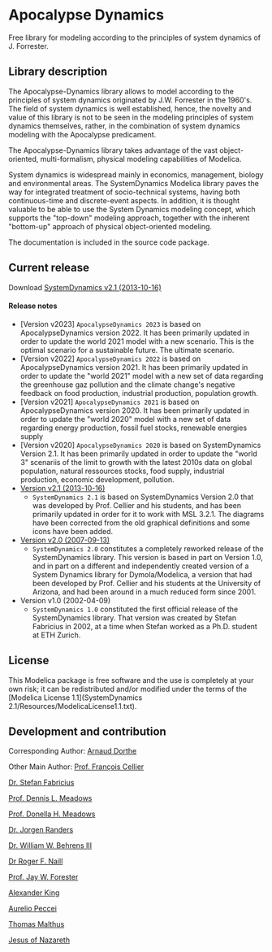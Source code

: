 # Apocalypse Dynamics
Free library for modeling according to the principles of system dynamics of J. Forrester.

## Library description

The Apocalypse-Dynamics library allows to model according to the principles of system dynamics originated by J.W. Forrester in the 1960's. The field of system dynamics is well established, hence, the novelty and value of this library is not to be seen in the modeling principles of system dynamics themselves, rather, in the combination of system dynamics modeling with the Apocalypse predicament.

The Apocalypse-Dynamics library takes advantage of the vast object-oriented, multi-formalism, physical modeling capabilities of Modelica.

System dynamics is widespread mainly in economics, management, biology and environmental areas. The SystemDynamics Modelica library paves the way for integrated treatment of socio-technical systems, having both continuous-time and discrete-event aspects. In addition, it is thought valuable to be able to use the System Dynamics modeling concept, which supports the "top-down" modeling approach, together with the inherent "bottom-up" approach of physical object-oriented modeling.

The documentation is included in the source code package.

## Current release

Download [SystemDynamics v2.1 (2013-10-16)](../../archive/v2.1.zip)

#### Release notes
* [Version v2023]
 `ApocalypseDynamics 2023` is based on ApocalypseDynamics version 2022. It has been primarily updated in order to update the world 2021 model with a new scenario. This is the optimal scenario for a sustainable future. The ultimate scenario.
* [Version v2022]
   `ApocalypseDynamics 2022` is based on ApocalypseDynamics version 2021. It has been primarily updated in order to update the "world 2021" model with a new set of data regarding the greenhouse gaz pollution and the climate change's negative feedback on food production, industrial production, population growth.
* [Version v2021]
   `ApocalypseDynamics 2021` is based on ApocalypseDynamics version 2020. It has been primarily updated in order to update the "world 2020" model with a new set of data regarding energy production, fossil fuel stocks, renewable energies supply
* [Version v2020]
   `ApocalypseDynamics 2020` is based on SystemDynamics Version 2.1. It has been primarily updated in order to update the "world 3" scenariis of the limit to growth with the latest 2010s data on global population, natural ressources stocks, food supply, industrial production, economic development, pollution.
* [Version v2.1 (2013-10-16)](../../archive/v2.1.zip)
  * `SystemDynamics 2.1` is based on SystemDynamics Version 2.0 that was developed by Prof. Cellier and his students, and has been primarily updated in order for it to work with MSL 3.2.1. The diagrams have been corrected from the old graphical definitions and some icons have been added.
* [Version v2.0 (2007-09-13)](../../archive/v2.0.zip)
  * `SystemDynamics 2.0` constitutes a completely reworked release of the SystemDynamics library. This version is based in part on Version 1.0, and in part on a different and independently created version of a System Dynamics library for Dymola/Modelica, a version that had been developed by Prof. Cellier and his students at the University of Arizona, and had been around in a much reduced form since 2001.
* Version v1.0 (2002-04-09)
  * `SystemDynamics 1.0` constituted the first official release of the SystemDynamics library. That version was created by Stefan Fabricius in 2002, at a time when Stefan worked as a Ph.D. student at ETH Zurich.

## License

This Modelica package is free software and the use is completely at your own risk;
it can be redistributed and/or modified under the terms of the [Modelica License 1.1](SystemDynamics 2.1/Resources/ModelicaLicense1.1.txt).

## Development and contribution

Corresponding Author: [Arnaud Dorthe](https://about.me/arnaud.dorthe)

Other Main Author:
[Prof. Fran&ccedil;ois Cellier](http://www.inf.ethz.ch/personal/fcellier/)

[Dr. Stefan Fabricius](mailto:stefan.fabricius@promasim.ch)

[Prof. Dennis L. Meadows](https://en.wikipedia.org/wiki/Dennis_Meadows)

[Prof. Donella H. Meadows](http://donellameadows.org/)

[Dr. Jorgen Randers](https://en.wikipedia.org/wiki/J%C3%B8rgen_Randers) 

[Dr. William W. Behrens III](https://en.wikipedia.org/wiki/William_W._Behrens_III) 

[Dr Roger F. Naill](https://en.wikipedia.org/wiki/Roger_F._Naill) 

[Prof. Jay W. Forester](https://en.wikipedia.org/wiki/Jay_Wright_Forrester) 

[Alexander King](https://en.wikipedia.org/wiki/Alexander_King_(scientist)) 

[Aurelio Peccei](https://en.wikipedia.org/wiki/Aurelio_Peccei)

[Thomas Malthus](https://en.wikipedia.org/wiki/Thomas_Robert_Malthus)

[Jesus of Nazareth](https://www.biblegateway.com/passage/?search=Revelation+1&version=NLV)
 
